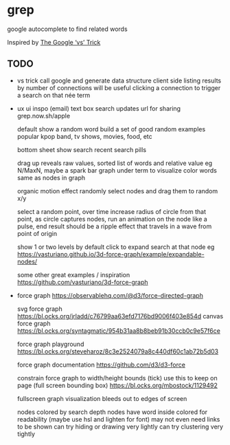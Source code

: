 # grep
google autocomplete to find related words

Inspired by [The Google ‘vs’ Trick](https://medium.com/applied-data-science/the-google-vs-trick-618c8fd5359f)

## TODO
- vs trick
  call google and generate data structure client side
  listing results by number of connections will be useful
  clicking a connection to trigger a search on that née term

- ux
  ui inspo (email)
  text box
  search updates url for sharing
  grep.now.sh/apple

  default show a random word
  build a set of good random examples
  popular kpop band, tv shows, movies, food, etc

  bottom sheet show search
  recent search pills

  drag up reveals raw values, sorted list of words and relative value eg N/MaxN, maybe a spark bar graph under term to visualize
  color words same as nodes in graph

  organic motion effect
  randomly select nodes and drag them to random x/y

  select a random point, over time increase radius of circle from that point, as circle captures nodes, run an animation on the node like a pulse, end result should be a ripple effect that travels in a wave from point of origin

  show 1 or two levels by default
  click to expand search at that node
  eg https://vasturiano.github.io/3d-force-graph/example/expandable-nodes/

  some other great examples / inspiration
  https://github.com/vasturiano/3d-force-graph


- force graph
  https://observablehq.com/@d3/force-directed-graph

  svg force graph
  https://bl.ocks.org/jrladd/c76799aa63efd7176bd9006f403e854d
  canvas force graph
  https://bl.ocks.org/syntagmatic/954b31aa8b8beb91b30ccb0c9e57f6ce

  force graph playground
  https://bl.ocks.org/steveharoz/8c3e2524079a8c440df60c1ab72b5d03


  force graph documentation
  https://github.com/d3/d3-force


  constrain force graph to width/height bounds (tick)
  use this to keep on page (full screen bounding box)
  https://bl.ocks.org/mbostock/1129492

  fullscreen graph visualization
  bleeds out to edges of screen

  nodes colored by search depth
  nodes have word inside colored for readability
  (maybe use hsl  and lighten for font)
  may not even need links to be shown
  can try hiding or drawing very lightly
  can try clustering very tightly


